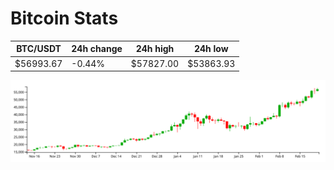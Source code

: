 # Bitcoin Stats

BTC/USDT|24h change|24h high|24h low|
|---|---|---|---|
|$56993.67|-0.44%|$57827.00|$53863.93|

<img src="./chart.svg">
